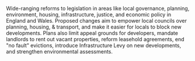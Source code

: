 Wide-ranging reforms to legislation in areas like local governance, planning, environment, housing, infrastructure, justice, and economic policy in England and Wales. Proposed changes aim to empower local councils over planning, housing, & transport, and make it easier for locals to block new developments. Plans also limit appeal grounds for developers, mandate landlords to rent out vacant properties, reform leasehold agreements, end "no fault" evictions, introduce Infrastructure Levy on new developments, and strengthen environmental assessments.
